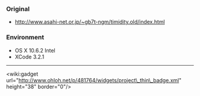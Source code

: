 ### Original ###

  * http://www.asahi-net.or.jp/~gb7t-ngm/timidity.old/index.html

### Environment ###

  * OS X 10.6.2 Intel
  * XCode 3.2.1


---

&lt;wiki:gadget url="http://www.ohloh.net/p/481764/widgets/project\_thin\_badge.xml" height="38" border="0"/&gt;